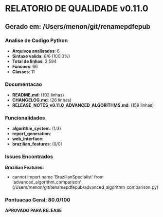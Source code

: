 
#  RELATORIO DE QUALIDADE v0.11.0
## Gerado em: /Users/menon/git/renamepdfepub

###  Analise de Codigo Python
- **Arquivos analisados**: 6
- **Sintaxe valida**: 6/6 (100.0%)
- **Total de linhas**: 2,594
- **Funcoes**: 66
- **Classes**: 11

###  Documentacao
- **README.md**:  (102 linhas)
- **CHANGELOG.md**:  (26 linhas)
- **RELEASE_NOTES_v0.11.0_ADVANCED_ALGORITHMS.md**:  (159 linhas)

###  Funcionalidades
- **algorithm_system**:  (1/3)
- **report_generation**: 
- **web_interface**: 
- **brazilian_features**:  (0/0)

###  Issues Encontrados

**Brazilian Features:**
- cannot import name 'BrazilianSpecialist' from 'advanced_algorithm_comparison' (/Users/menon/git/renamepdfepub/advanced_algorithm_comparison.py)

###  Pontuacao Geral: 80.0/100
 **APROVADO PARA RELEASE**
